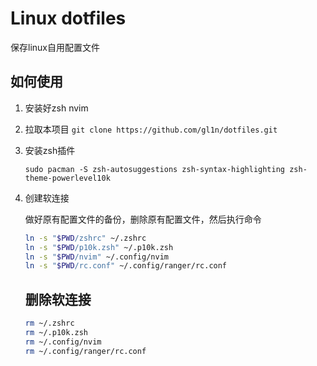 # Linux dotfiles

保存linux自用配置文件

## 如何使用

1. 安装好zsh nvim

2. 拉取本项目
    `git clone https://github.com/gl1n/dotfiles.git`

3. 安装zsh插件
   
   ```
   sudo pacman -S zsh-autosuggestions zsh-syntax-highlighting zsh-theme-powerlevel10k
   ```

4. 创建软连接
   
    做好原有配置文件的备份，删除原有配置文件，然后执行命令
   
   ```bash
   ln -s "$PWD/zshrc" ~/.zshrc
   ln -s "$PWD/p10k.zsh" ~/.p10k.zsh
   ln -s "$PWD/nvim" ~/.config/nvim
   ln -s "$PWD/rc.conf" ~/.config/ranger/rc.conf
   ```
   
   ## 删除软连接
   
   ```bash
   rm ~/.zshrc
   rm ~/.p10k.zsh
   rm ~/.config/nvim
   rm ~/.config/ranger/rc.conf
   ```

